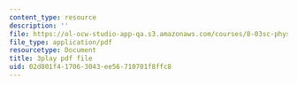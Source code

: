 ```yaml
---
content_type: resource
description: ''
file: https://ol-ocw-studio-app-qa.s3.amazonaws.com/courses/8-03sc-physics-iii-vibrations-and-waves-fall-2016/02d801f417063043ee56710701f8ffc8_kKIQ1h9UuA.pdf
file_type: application/pdf
resourcetype: Document
title: 3play pdf file
uid: 02d801f4-1706-3043-ee56-710701f8ffc8
---
```

